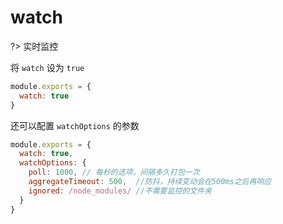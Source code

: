 # watch

?> 实时监控

将 `watch` 设为 `true`

```javascript
module.exports = {
  watch: true
}
```

还可以配置 `watchOptions` 的参数

```javascript
module.exports = {
  watch: true,
  watchOptions: {
    poll: 1000, // 每秒的选项，间隔多久打包一次
    aggregateTimeout: 500,  //防抖，持续变动会在500ms之后再响应
    ignored: /node_modules/ //不需要监控的文件夹
  }
}
```